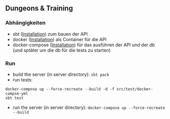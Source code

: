 ## Dungeons & Training

### Abhängigkeiten

* sbt ([Installation](https://www.scala-sbt.org/1.x/docs/Setup.html)) zum bauen der API
* docker ([Installation](https://docs.docker.com/get-docker/)) als Container für die API
* docker-compose ([Installation](https://docs.docker.com/compose/install/)) für das ausführen der API und der db (und sptäter um die db für die tests zu starten)

### Run

* build the server (in server directory): `sbt pack`
* run tests:
```
docker-compose up --force-recreate --build -d -f src/test/docker-compse-yml
sbt test
```
* run the server (in server directory): `docker-compose up --force-recreate --build`

